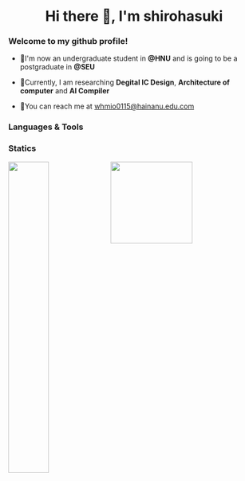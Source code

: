 <h1 align="center">Hi there 👋, I'm shirohasuki</h1>

### Welcome to my github profile!

+ :school:I'm now an undergraduate student in **@HNU** and is going to be a postgraduate in **@SEU**

+ :telescope:Currently, I am researching **Degital IC Design**, **Architecture of computer** and **AI Compiler**
+ :e-mail:You can reach me at whmio0115@hainanu.edu.com

### Languages & Tools


### Statics

<img align="Left" src="https://github-readme-stats.vercel.app/api?username=shirohasuki&show_icons=true&hide_border=true&theme=radical&layout=compact" width="40%"><img align="Left" height="164px" src="https://github-readme-stats-one-rosy.vercel.app/api/top-langs/?username=shirohasuki&hide_title=true&hide_border=true&layout=compact&hide=html&theme=dracula" />
